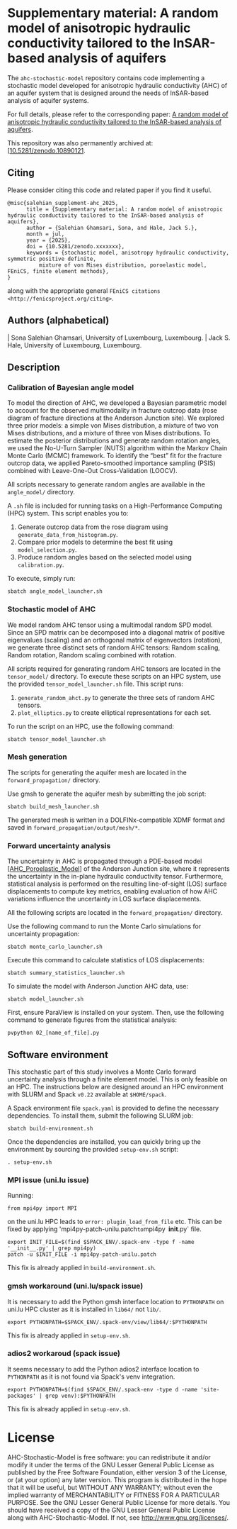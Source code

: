 # Supplementary material: A random model of anisotropic hydraulic conductivity tailored to the InSAR-based analysis of aquifers 

The `ahc-stochastic-model` repository contains code implementing a stochastic model
developed for anisotropic hydraulic conductivity (AHC) of an aquifer system that is
designed around the needs of InSAR-based analysis of aquifer systems.

For full details, please refer to the corresponding paper: [A random model of
anisotropic hydraulic conductivity tailored to the InSAR-based analysis of
aquifers](https://hdl.handle.net/10993/xxxxx).

This repository was also permanently archived at:
[[10.5281/zenodo.10890121](https://zenodo.org/records/xxxxxxxx).

## Citing

Please consider citing this code and related paper if you find it useful.

    @misc{salehian_supplement-ahc_2025,
          title = {Supplementary material: A random model of anisotropic hydraulic conductivity tailored to the InSAR-based analysis of aquifers},
          author = {Salehian Ghamsari, Sona, and Hale, Jack S.},
          month = jul,
          year = {2025},
          doi = {10.5281/zenodo.xxxxxxx},
          keywords = {stochastic model, anisotropy hydraulic conductivity, symmetric positive definite, 
	          mixture of von Mises distribution, poroelastic model, FEniCS, finite element methods},
    }

along with the appropriate general `FEniCS citations <http://fenicsproject.org/citing>`.

## Authors (alphabetical)

| Sona Salehian Ghamsari, University of Luxembourg, Luxembourg.
| Jack S. Hale, University of Luxembourg, Luxembourg.

## Description

### Calibration of Bayesian angle model

To model the direction of AHC, we developed a Bayesian parametric model to
account for the observed multimodality in fracture outcrop data (rose diagram
of fracture directions at the Anderson Junction site). We explored three prior
models: a simple von Mises distribution, a mixture of two von Mises
distributions, and a mixture of three von Mises distributions. To estimate the
posterior distributions and generate random rotation angles, we used the
No-U-Turn Sampler (NUTS) algorithm within the Markov Chain Monte Carlo (MCMC)
framework. To identify the “best” fit for the fracture outcrop data, we applied
Pareto-smoothed importance sampling (PSIS) combined with Leave-One-Out
Cross-Validation (LOOCV).

All scripts necessary to generate random angles are available in the
`angle_model/` directory. 

A `.sh` file is included for running tasks on a High-Performance Computing (HPC) system. This 
script enables you to:

1.	Generate outcrop data from the rose diagram using
    `generate_data_from_histogram.py`.
2.	Compare prior models to determine the best fit using `model_selection.py`.
3.	Produce random angles based on the selected model using `calibration.py`.

To execute, simply run:

	sbatch angle_model_launcher.sh

### Stochastic model of AHC

We model random AHC tensor using a multimodal random SPD model. Since an SPD
matrix can be decomposed into a diagonal matrix of positive eigenvalues
(scaling) and an orthogonal matrix of eigenvectors (rotation), we generate
three distinct sets of random AHC tensors: Random scaling, Random rotation,
Random scaling combined with rotation.

All scripts required for generating random AHC tensors are located in the
`tensor_model/` directory. To execute these scripts on an HPC system, use the
provided `tensor_model_launcher.sh` file. This script runs:

1.	`generate_random_ahct.py` to generate the three sets of random AHC tensors.
2.	`plot_elliptics.py` to create elliptical representations for each set.

To run the script on an HPC, use the following command:
	
    sbatch tensor_model_launcher.sh

### Mesh generation

The scripts for generating the aquifer mesh are located in the
`forward_propagation/` directory. 

Use gmsh to generate the aquifer mesh by submitting the job script:
	
	sbatch build_mesh_launcher.sh

The generated mesh is written in a DOLFINx-compatible XDMF format and saved in 
`forward_propagation/output/mesh/*`.

### Forward uncertainty analysis

The uncertainty in AHC is propagated through a PDE-based model
[[AHC_Poroelastic_Model](https://github.com/sonasalehian/AHC-Poroelastic-Model)]
of the Anderson Junction site, where it represents the uncertainty in the
in-plane hydraulic conductivity tensor. Furthermore, statistical analysis is
performed on the resulting line-of-sight (LOS) surface displacements to compute
key metrics, enabling evaluation of how AHC variations influence the
uncertainty in LOS surface displacements.

All the following scripts are located in the `forward_propagation/` directory.

Use the following command to run the Monte Carlo simulations for uncertainty
propagation: 
	
    sbatch monte_carlo_launcher.sh

Execute this command to calculate statistics of LOS displacements:

	sbatch summary_statistics_launcher.sh

To simulate the model with Anderson Junction AHC data, use:

	sbatch model_launcher.sh

First, ensure ParaView is installed on your system. Then, use the following
command to generate figures from the statistical analysis:
	
    pvpython 02_[name_of_file].py

## Software environment

This stochastic part of this study involves a Monte Carlo forward uncertainty
analysis through a finite element model. This is only feasible on an HPC. The
instructions below are designed around an HPC environment with SLURM and Spack
`v0.22` available at `$HOME/spack`.

A Spack environment file `spack.yaml` is provided to define the necessary
dependencies. To install them, submit the following SLURM job:

    sbatch build-environment.sh
 
Once the dependencies are installed, you can quickly bring up the environment
by sourcing the provided `setup-env.sh` script:

    . setup-env.sh

### MPI issue (uni.lu issue)

Running:

    from mpi4py import MPI

on the uni.lu HPC leads to `error: plugin_load_from_file` etc. This can be
fixed by applying 'mpi4py-patch-unilu.patch` to `mpi4py` `__init__.py` file.

    export INIT_FILE=$(find $SPACK_ENV/.spack-env -type f -name '__init__.py' | grep mpi4py)
    patch -u $INIT_FILE -i mpi4py-patch-unilu.patch

This fix is already applied in `build-environment.sh`.

### gmsh workaround (uni.lu/spack issue)

It is necessary to add the Python gmsh interface location to `PYTHONPATH` on
uni.lu HPC cluster as it is installed in `lib64/` not `lib/`.

    export PYTHONPATH=$SPACK_ENV/.spack-env/view/lib64/:$PYTHONPATH

This fix is already applied in `setup-env.sh`.

### adios2 workaroud (spack issue)

It seems necessary to add the Python adios2 interface location to `PYTHONPATH`
as it is not found via Spack's venv integration.
 
    export PYTHONPATH=$(find $SPACK_ENV/.spack-env -type d -name 'site-packages' | grep venv):$PYTHONPATH

This fix is already applied in `setup-env.sh`.


License
==========

AHC-Stochastic-Model is free software: you can redistribute it and/or modify
it under the terms of the GNU Lesser General Public License as published by the
Free Software Foundation, either version 3 of the License, or (at your option)
any later version. This program is distributed in the hope that it will be
useful, but WITHOUT ANY WARRANTY; without even the implied warranty of
MERCHANTABILITY or FITNESS FOR A PARTICULAR PURPOSE. See the GNU Lesser General
Public License for more details. You should have received a copy of the GNU
Lesser General Public License along with AHC-Stochastic-Model. If not,
see http://www.gnu.org/licenses/.
